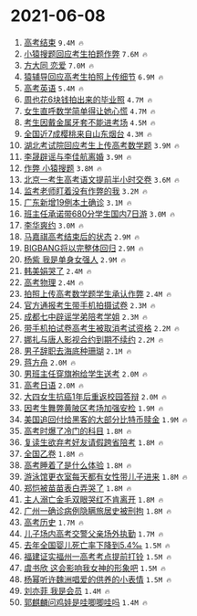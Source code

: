 # 2021-06-08

1. [高考结束](https://s.weibo.com/weibo?q=%23%E9%AB%98%E8%80%83%E7%BB%93%E6%9D%9F%23&Refer=top) `9.4M 🔥`
1. [小猿搜题回应考生拍题作弊](https://s.weibo.com/weibo?q=%23%E5%B0%8F%E7%8C%BF%E6%90%9C%E9%A2%98%E5%9B%9E%E5%BA%94%E8%80%83%E7%94%9F%E6%8B%8D%E9%A2%98%E4%BD%9C%E5%BC%8A%23&Refer=top) `7.6M 🔥`
1. [方大同 恋爱](https://s.weibo.com/weibo?q=%E6%96%B9%E5%A4%A7%E5%90%8C%20%E6%81%8B%E7%88%B1&Refer=top) `7.0M 🔥`
1. [猿辅导回应高考生拍照上传细节](https://s.weibo.com/weibo?q=%23%E7%8C%BF%E8%BE%85%E5%AF%BC%E5%9B%9E%E5%BA%94%E9%AB%98%E8%80%83%E7%94%9F%E6%8B%8D%E7%85%A7%E4%B8%8A%E4%BC%A0%E7%BB%86%E8%8A%82%23&Refer=top) `6.9M 🔥`
1. [高考英语](https://s.weibo.com/weibo?q=%E9%AB%98%E8%80%83%E8%8B%B1%E8%AF%AD&Refer=top) `5.4M 🔥`
1. [周也花6块钱拍出来的毕业照](https://s.weibo.com/weibo?q=%23%E5%91%A8%E4%B9%9F%E8%8A%B16%E5%9D%97%E9%92%B1%E6%8B%8D%E5%87%BA%E6%9D%A5%E7%9A%84%E6%AF%95%E4%B8%9A%E7%85%A7%23&Refer=top) `4.7M 🔥`
1. [女生直呼数学简单得让她心慌](https://s.weibo.com/weibo?q=%23%E5%A5%B3%E7%94%9F%E7%9B%B4%E5%91%BC%E6%95%B0%E5%AD%A6%E7%AE%80%E5%8D%95%E5%BE%97%E8%AE%A9%E5%A5%B9%E5%BF%83%E6%85%8C%23&Refer=top) `4.7M 🔥`
1. [考生因戴金属牙套不能进考场](https://s.weibo.com/weibo?q=%23%E8%80%83%E7%94%9F%E5%9B%A0%E6%88%B4%E9%87%91%E5%B1%9E%E7%89%99%E5%A5%97%E4%B8%8D%E8%83%BD%E8%BF%9B%E8%80%83%E5%9C%BA%23&Refer=top) `4.5M 🔥`
1. [全国近7成樱桃来自山东烟台](https://s.weibo.com/weibo?q=%23%E5%85%A8%E5%9B%BD%E8%BF%917%E6%88%90%E6%A8%B1%E6%A1%83%E6%9D%A5%E8%87%AA%E5%B1%B1%E4%B8%9C%E7%83%9F%E5%8F%B0%23&Refer=top) `4.3M 🔥`
1. [湖北考试院回应考生上传高考数学题](https://s.weibo.com/weibo?q=%23%E6%B9%96%E5%8C%97%E8%80%83%E8%AF%95%E9%99%A2%E5%9B%9E%E5%BA%94%E8%80%83%E7%94%9F%E4%B8%8A%E4%BC%A0%E9%AB%98%E8%80%83%E6%95%B0%E5%AD%A6%E9%A2%98%23&Refer=top) `3.9M 🔥`
1. [李晟辟谣与李佳航离婚](https://s.weibo.com/weibo?q=%23%E6%9D%8E%E6%99%9F%E8%BE%9F%E8%B0%A3%E4%B8%8E%E6%9D%8E%E4%BD%B3%E8%88%AA%E7%A6%BB%E5%A9%9A%23&Refer=top) `3.9M 🔥`
1. [作弊 小猿搜题](https://s.weibo.com/weibo?q=%E4%BD%9C%E5%BC%8A%20%E5%B0%8F%E7%8C%BF%E6%90%9C%E9%A2%98&Refer=top) `3.8M 🔥`
1. [北京一考生高考语文提前半小时交卷](https://s.weibo.com/weibo?q=%23%E5%8C%97%E4%BA%AC%E4%B8%80%E8%80%83%E7%94%9F%E9%AB%98%E8%80%83%E8%AF%AD%E6%96%87%E6%8F%90%E5%89%8D%E5%8D%8A%E5%B0%8F%E6%97%B6%E4%BA%A4%E5%8D%B7%23&Refer=top) `3.6M 🔥`
1. [监考老师盯着没有作弊的我](https://s.weibo.com/weibo?q=%23%E7%9B%91%E8%80%83%E8%80%81%E5%B8%88%E7%9B%AF%E7%9D%80%E6%B2%A1%E6%9C%89%E4%BD%9C%E5%BC%8A%E7%9A%84%E6%88%91%23&Refer=top) `3.2M 🔥`
1. [广东新增19例本土确诊](https://s.weibo.com/weibo?q=%23%E5%B9%BF%E4%B8%9C%E6%96%B0%E5%A2%9E19%E4%BE%8B%E6%9C%AC%E5%9C%9F%E7%A1%AE%E8%AF%8A%23&Refer=top) `3.1M 🔥`
1. [班主任承诺带680分学生国内7日游](https://s.weibo.com/weibo?q=%23%E7%8F%AD%E4%B8%BB%E4%BB%BB%E6%89%BF%E8%AF%BA%E5%B8%A6680%E5%88%86%E5%AD%A6%E7%94%9F%E5%9B%BD%E5%86%857%E6%97%A5%E6%B8%B8%23&Refer=top) `3.0M 🔥`
1. [李华爽约](https://s.weibo.com/weibo?q=%23%E6%9D%8E%E5%8D%8E%E7%88%BD%E7%BA%A6%23&Refer=top) `3.0M 🔥`
1. [马嘉祺高考结束后的状态](https://s.weibo.com/weibo?q=%23%E9%A9%AC%E5%98%89%E7%A5%BA%E9%AB%98%E8%80%83%E7%BB%93%E6%9D%9F%E5%90%8E%E7%9A%84%E7%8A%B6%E6%80%81%23&Refer=top) `2.9M 🔥`
1. [BIGBANG将以完整体回归](https://s.weibo.com/weibo?q=%23BIGBANG%E5%B0%86%E4%BB%A5%E5%AE%8C%E6%95%B4%E4%BD%93%E5%9B%9E%E5%BD%92%23&Refer=top) `2.9M 🔥`
1. [杨紫 我是单身女强人](https://s.weibo.com/weibo?q=%E6%9D%A8%E7%B4%AB%20%E6%88%91%E6%98%AF%E5%8D%95%E8%BA%AB%E5%A5%B3%E5%BC%BA%E4%BA%BA&Refer=top) `2.9M 🔥`
1. [韩美娟哭了](https://s.weibo.com/weibo?q=%E9%9F%A9%E7%BE%8E%E5%A8%9F%E5%93%AD%E4%BA%86&Refer=top) `2.4M 🔥`
1. [高考物理](https://s.weibo.com/weibo?q=%E9%AB%98%E8%80%83%E7%89%A9%E7%90%86&Refer=top) `2.4M 🔥`
1. [拍照上传高考数学题学生承认作弊](https://s.weibo.com/weibo?q=%23%E6%8B%8D%E7%85%A7%E4%B8%8A%E4%BC%A0%E9%AB%98%E8%80%83%E6%95%B0%E5%AD%A6%E9%A2%98%E5%AD%A6%E7%94%9F%E6%89%BF%E8%AE%A4%E4%BD%9C%E5%BC%8A%23&Refer=top) `2.4M 🔥`
1. [官方通报考生带手机拍摄试卷](https://s.weibo.com/weibo?q=%23%E5%AE%98%E6%96%B9%E9%80%9A%E6%8A%A5%E8%80%83%E7%94%9F%E5%B8%A6%E6%89%8B%E6%9C%BA%E6%8B%8D%E6%91%84%E8%AF%95%E5%8D%B7%23&Refer=top) `2.3M 🔥`
1. [成都七中辟谣学弟陪考学姐](https://s.weibo.com/weibo?q=%23%E6%88%90%E9%83%BD%E4%B8%83%E4%B8%AD%E8%BE%9F%E8%B0%A3%E5%AD%A6%E5%BC%9F%E9%99%AA%E8%80%83%E5%AD%A6%E5%A7%90%23&Refer=top) `2.3M 🔥`
1. [带手机拍试卷高考生被取消考试资格](https://s.weibo.com/weibo?q=%23%E5%B8%A6%E6%89%8B%E6%9C%BA%E6%8B%8D%E8%AF%95%E5%8D%B7%E9%AB%98%E8%80%83%E7%94%9F%E8%A2%AB%E5%8F%96%E6%B6%88%E8%80%83%E8%AF%95%E8%B5%84%E6%A0%BC%23&Refer=top) `2.2M 🔥`
1. [娜扎与唐人影视合约到期不续约](https://s.weibo.com/weibo?q=%23%E5%A8%9C%E6%89%8E%E4%B8%8E%E5%94%90%E4%BA%BA%E5%BD%B1%E8%A7%86%E5%90%88%E7%BA%A6%E5%88%B0%E6%9C%9F%E4%B8%8D%E7%BB%AD%E7%BA%A6%23&Refer=top) `2.2M 🔥`
1. [男子辞职去海底种珊瑚](https://s.weibo.com/weibo?q=%23%E7%94%B7%E5%AD%90%E8%BE%9E%E8%81%8C%E5%8E%BB%E6%B5%B7%E5%BA%95%E7%A7%8D%E7%8F%8A%E7%91%9A%23&Refer=top) `2.1M 🔥`
1. [蒋方舟](https://s.weibo.com/weibo?q=%E8%92%8B%E6%96%B9%E8%88%9F&Refer=top) `2.0M 🔥`
1. [男班主任穿旗袍给学生送考](https://s.weibo.com/weibo?q=%23%E7%94%B7%E7%8F%AD%E4%B8%BB%E4%BB%BB%E7%A9%BF%E6%97%97%E8%A2%8D%E7%BB%99%E5%AD%A6%E7%94%9F%E9%80%81%E8%80%83%23&Refer=top) `2.0M 🔥`
1. [高考日语](https://s.weibo.com/weibo?q=%E9%AB%98%E8%80%83%E6%97%A5%E8%AF%AD&Refer=top) `2.0M 🔥`
1. [大四女生抗癌1年后重返校园答辩](https://s.weibo.com/weibo?q=%23%E5%A4%A7%E5%9B%9B%E5%A5%B3%E7%94%9F%E6%8A%97%E7%99%8C1%E5%B9%B4%E5%90%8E%E9%87%8D%E8%BF%94%E6%A0%A1%E5%9B%AD%E7%AD%94%E8%BE%A9%23&Refer=top) `2.0M 🔥`
1. [因考生舞弊黄陂区考场加强安检](https://s.weibo.com/weibo?q=%23%E5%9B%A0%E8%80%83%E7%94%9F%E8%88%9E%E5%BC%8A%E9%BB%84%E9%99%82%E5%8C%BA%E8%80%83%E5%9C%BA%E5%8A%A0%E5%BC%BA%E5%AE%89%E6%A3%80%23&Refer=top) `1.9M 🔥`
1. [美国追回付给黑客的大部分比特币赎金](https://s.weibo.com/weibo?q=%23%E7%BE%8E%E5%9B%BD%E8%BF%BD%E5%9B%9E%E4%BB%98%E7%BB%99%E9%BB%91%E5%AE%A2%E7%9A%84%E5%A4%A7%E9%83%A8%E5%88%86%E6%AF%94%E7%89%B9%E5%B8%81%E8%B5%8E%E9%87%91%23&Refer=top) `1.9M 🔥`
1. [高考时爆了冷门的科目](https://s.weibo.com/weibo?q=%23%E9%AB%98%E8%80%83%E6%97%B6%E7%88%86%E4%BA%86%E5%86%B7%E9%97%A8%E7%9A%84%E7%A7%91%E7%9B%AE%23&Refer=top) `1.8M 🔥`
1. [复读生欲弃考好友请假跨省陪考](https://s.weibo.com/weibo?q=%23%E5%A4%8D%E8%AF%BB%E7%94%9F%E6%AC%B2%E5%BC%83%E8%80%83%E5%A5%BD%E5%8F%8B%E8%AF%B7%E5%81%87%E8%B7%A8%E7%9C%81%E9%99%AA%E8%80%83%23&Refer=top) `1.8M 🔥`
1. [全国乙卷](https://s.weibo.com/weibo?q=%E5%85%A8%E5%9B%BD%E4%B9%99%E5%8D%B7&Refer=top) `1.8M 🔥`
1. [高考睡着了是什么体验](https://s.weibo.com/weibo?q=%23%E9%AB%98%E8%80%83%E7%9D%A1%E7%9D%80%E4%BA%86%E6%98%AF%E4%BB%80%E4%B9%88%E4%BD%93%E9%AA%8C%23&Refer=top) `1.8M 🔥`
1. [游泳馆更衣室每天都有女性带儿子进来](https://s.weibo.com/weibo?q=%23%E6%B8%B8%E6%B3%B3%E9%A6%86%E6%9B%B4%E8%A1%A3%E5%AE%A4%E6%AF%8F%E5%A4%A9%E9%83%BD%E6%9C%89%E5%A5%B3%E6%80%A7%E5%B8%A6%E5%84%BF%E5%AD%90%E8%BF%9B%E6%9D%A5%23&Refer=top) `1.8M 🔥`
1. [郑恺被苗苗表白弄哭了](https://s.weibo.com/weibo?q=%23%E9%83%91%E6%81%BA%E8%A2%AB%E8%8B%97%E8%8B%97%E8%A1%A8%E7%99%BD%E5%BC%84%E5%93%AD%E4%BA%86%23&Refer=top) `1.8M 🔥`
1. [主人溺亡金毛双眼哭红不肯离开](https://s.weibo.com/weibo?q=%23%E4%B8%BB%E4%BA%BA%E6%BA%BA%E4%BA%A1%E9%87%91%E6%AF%9B%E5%8F%8C%E7%9C%BC%E5%93%AD%E7%BA%A2%E4%B8%8D%E8%82%AF%E7%A6%BB%E5%BC%80%23&Refer=top) `1.8M 🔥`
1. [广州一确诊病例隐瞒旅居史被刑拘](https://s.weibo.com/weibo?q=%23%E5%B9%BF%E5%B7%9E%E4%B8%80%E7%A1%AE%E8%AF%8A%E7%97%85%E4%BE%8B%E9%9A%90%E7%9E%92%E6%97%85%E5%B1%85%E5%8F%B2%E8%A2%AB%E5%88%91%E6%8B%98%23&Refer=top) `1.8M 🔥`
1. [高考历史](https://s.weibo.com/weibo?q=%23%E9%AB%98%E8%80%83%E5%8E%86%E5%8F%B2%23&Refer=top) `1.7M 🔥`
1. [儿子场内高考交警父亲场外执勤](https://s.weibo.com/weibo?q=%23%E5%84%BF%E5%AD%90%E5%9C%BA%E5%86%85%E9%AB%98%E8%80%83%E4%BA%A4%E8%AD%A6%E7%88%B6%E4%BA%B2%E5%9C%BA%E5%A4%96%E6%89%A7%E5%8B%A4%23&Refer=top) `1.7M 🔥`
1. [去年全国婴儿死亡率下降到5.4‰](https://s.weibo.com/weibo?q=%23%E5%8E%BB%E5%B9%B4%E5%85%A8%E5%9B%BD%E5%A9%B4%E5%84%BF%E6%AD%BB%E4%BA%A1%E7%8E%87%E4%B8%8B%E9%99%8D%E5%88%B05.4%E2%80%B0%23&Refer=top) `1.5M 🔥`
1. [福建证实福州一高考考点提前打铃](https://s.weibo.com/weibo?q=%23%E7%A6%8F%E5%BB%BA%E8%AF%81%E5%AE%9E%E7%A6%8F%E5%B7%9E%E4%B8%80%E9%AB%98%E8%80%83%E8%80%83%E7%82%B9%E6%8F%90%E5%89%8D%E6%89%93%E9%93%83%23&Refer=top) `1.5M 🔥`
1. [虞书欣 这会影响我女神的形象吧](https://s.weibo.com/weibo?q=%23%E8%99%9E%E4%B9%A6%E6%AC%A3%20%E8%BF%99%E4%BC%9A%E5%BD%B1%E5%93%8D%E6%88%91%E5%A5%B3%E7%A5%9E%E7%9A%84%E5%BD%A2%E8%B1%A1%E5%90%A7%23&Refer=top) `1.5M 🔥`
1. [杨幂听许魏洲唱爱的供养的小表情](https://s.weibo.com/weibo?q=%23%E6%9D%A8%E5%B9%82%E5%90%AC%E8%AE%B8%E9%AD%8F%E6%B4%B2%E5%94%B1%E7%88%B1%E7%9A%84%E4%BE%9B%E5%85%BB%E7%9A%84%E5%B0%8F%E8%A1%A8%E6%83%85%23&Refer=top) `1.5M 🔥`
1. [刘亦菲 我是会员](https://s.weibo.com/weibo?q=%E5%88%98%E4%BA%A6%E8%8F%B2%20%E6%88%91%E6%98%AF%E4%BC%9A%E5%91%98&Refer=top) `1.4M 🔥`
1. [郭麒麟问鸡娃是哇唧唧哇吗](https://s.weibo.com/weibo?q=%23%E9%83%AD%E9%BA%92%E9%BA%9F%E9%97%AE%E9%B8%A1%E5%A8%83%E6%98%AF%E5%93%87%E5%94%A7%E5%94%A7%E5%93%87%E5%90%97%23&Refer=top) `1.4M 🔥`
